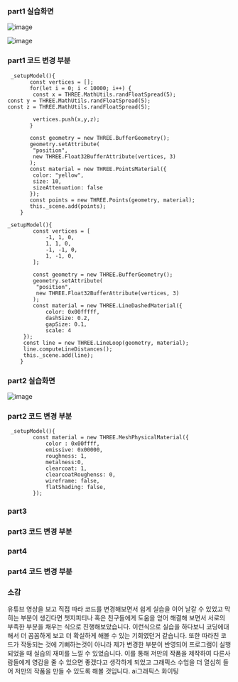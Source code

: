 ### part1 실습화면

![image](https://github.com/qkrgudals1030/material.md/assets/50895124/1fb9d14b-6bb1-4a87-8346-09cda706bb31)

![image](https://github.com/qkrgudals1030/material.md/assets/50895124/340c8a2c-8ca2-4887-8b5c-8f150ba5ecda)


### part1 코드 변경 부분
```
 _setupModel(){
       const vertices = [];
       for(let i = 0; i < 10000; i++) {
        const x = THREE.MathUtils.randFloatSpread(5);
const y = THREE.MathUtils.randFloatSpread(5);
const z = THREE.MathUtils.randFloatSpread(5);

        vertices.push(x,y,z);
       }

       const geometry = new THREE.BufferGeometry();
       geometry.setAttribute(
        "position",
        new THREE.Float32BufferAttribute(vertices, 3)
       );
       const material = new THREE.PointsMaterial({
        color: "yellow",
        size: 10,
        sizeAttenuation: false
       });
       const points = new THREE.Points(geometry, material);
       this._scene.add(points);
    }
```
```
_setupModel(){
        const vertices = [
            -1, 1, 0,
            1, 1, 0,
            -1, -1, 0,
            1, -1, 0,
        ];
        
        const geometry = new THREE.BufferGeometry();
        geometry.setAttribute(
         "position",
         new THREE.Float32BufferAttribute(vertices, 3)
        );
        const material = new THREE.LineDashedMaterial({
            color: 0x00fffff,
            dashSize: 0.2,
            gapSize: 0.1,
            scale: 4
     });
     const line = new THREE.LineLoop(geometry, material);
     line.computeLineDistances();
     this._scene.add(line);
    }

```    
### part2 실습화면

![image](https://github.com/qkrgudals1030/material.md/assets/50895124/168b5064-3032-45cf-b256-0e602664c7f5)


### part2 코드 변경 부분
```
 _setupModel(){
        const material = new THREE.MeshPhysicalMaterial({
            color : 0x00ffff,
            emissive: 0x00000,
            roughness: 1,
            metalness:0,
            clearcoat: 1,
            clearcoatRoughenss: 0,
            wireframe: false,
            flatShading: false,
        });
```        
### part3
### part3 코드 변경 부분
### part4
### part4 코드 변경 부분


### 소감

유튜브 영상을 보고 직접 따라 코드를 변경해보면서 쉽게 실습을 이어 날갈 수 있었고 막히는 부분이 생긴다면 챗지피티나 혹은 친구들에게 도움을 얻어 해결해 보면서 서로의 부족한 부분을 채우는 식으로 진행해보았습니다. 이런식으로 실습을 하다보니 코딩에대해서 더 꼼꼼하게 보고 더 확실하게 해볼 수 있는 기회였던거 같습니다. 또한 따라친 코드가 작동되는 것에 기뻐하는것이 아니라 제가 변경한 부분이 반영되어 프로그램이 실행되었을 때 실습의 재미를 느낄 수 있었습니다. 이를 통해 저만의 작품을 제작하여 다른사람들에게 영감을 줄 수 있으면 좋겠다고 생각하게 되었고 그래픽스 수업을 더 열심히 들어 저만의 작품을 만들 수 있도록 해볼 것입니다. ai그래픽스 화이팅
